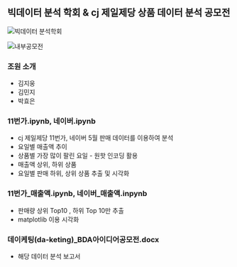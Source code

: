 ## 빅데이터 분석 학회 & cj 제일제당 상품 데이터 분석 공모전


![빅데이터 분석학회](https://github.com/kgw08003/BDA_contest_CJ_CheilJedang/assets/109195054/09321e64-8e0f-4933-a7a1-42f015620063)

![내부공모전](https://github.com/kgw08003/BDA_contest_CJ_CheilJedang/assets/109195054/41eecd82-4e87-4ddc-8ff5-d03a7869ec60)




### 조원 소개
- 김지웅
- 김민지
- 박효은

### 11번가.ipynb,  네이버.ipynb
- cj 제일제당 11번가, 네이버 5월 판매 데이터를 이용하여 분석
- 요일별 매출액 추이
- 상품별 가장 많이 팔린 요일 - 원핫 인코딩 활용
- 매출액 상위, 하위 상품
- 요일별 판매 하위, 상위 상품 추출 및 시각화

### 11번가_매출액.ipynb, 네이버_매출액.inpynb
- 판매량 상위 Top10 , 하위 Top 10만 추출
- matplotlib 이용 시각화

### 데이케팅(da-keting)_BDA아이디어공모전.docx
- 해당 데이터 분석 보고서
